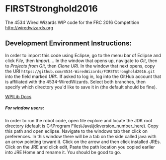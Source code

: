 # FIRSTStronghold2016
The 4534 Wired Wizards WIP code for the FRC 2016 Competition http://wiredwizards.org

## Development Environment Instructions:
In order to import this code using Eclipse, go to the menu bar of Eclipse and click _File_, then _Import..._. In the window that opens up, navigate to _Git_, then to _Projects from Git_, then _Clone URI_. In the window that next opens, copy the URI `https://github.com/4534-WiredWizards/FIRSTStronghold2016.git` into the field marked _URI:_. If asked to log in, log into the GitHub account that is affiliated with the 4534-WiredWizards. Select both branches, then specify which directory you'd like to save it in (the default should be fine).

[WPILib Docs](http://first.wpi.edu/FRC/roborio/release/docs/java/)

##### For window users: 
In order to run the robot code, open file explore and locate the JDK root directory (default is C:\Program Files\Java\jdkversion_number_here). Copy this path and open eclipse. Navigate to the windows tab then click on preferences. In this window there will be a tab on the side called java with an arrow pointing toward it. Click on the arrow and then click installed JREs. Click on the JRE and click edit, Paste the path location you copied earlier into JRE Home and rename it. You should be good to go.
